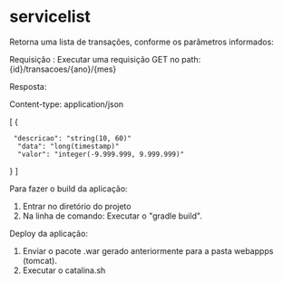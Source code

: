 # servicelist

Retorna uma lista de transações, conforme os parâmetros informados:

Requisição :
Executar uma requisição GET no path: {id}/transacoes/{ano}/{mes}
  
Resposta:
  
Content-type: application/json

[
  {
  
     "descricao": "string(10, 60)"
      "data": "long(timestamp)"
      "valor": "integer(-9.999.999, 9.999.999)"     
  }
]

  Para fazer o build da aplicação:
  
  1) Entrar no diretório do projeto
  2) Na linha de comando: Executar o "gradle build".
  
  Deploy da aplicação:
  1) Enviar o pacote .war gerado anteriormente para a pasta webappps (tomcat).
  2) Executar o catalina.sh
